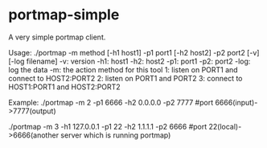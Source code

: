 # portmap-simple
A very simple portmap client.

Usage:
./portmap -m method [-h1 host1] -p1 port1 [-h2 host2] -p2 port2 [-v] [-log filename]
-v: version
-h1: host1
-h2: host2
-p1: port1
-p2: port2
-log: log the data
-m: the action method for this tool
1: listen on PORT1 and connect to HOST2:PORT2
2: listen on PORT1 and PORT2
3: connect to HOST1:PORT1 and HOST2:PORT2

Example:
./portmap -m 2 -p1 6666 -h2 0.0.0.0 -p2 7777 #port 6666(input)->7777(output)

./portmap -m 3 -h1 127.0.0.1 -p1 22 -h2 1.1.1.1 -p2 6666 #port 22(local)->6666(another server which is running portmap)